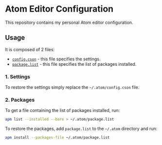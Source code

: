 # Atom Editor Configuration

This repository contains my personal Atom editor configuration.

## Usage

It is composed of 2 files:
* [`config.cson`](./config.cson) - this file specifies the settings.
* [`package.list`](./package.list) - this file specifies the list of packages installed.

### 1. Settings

To restore the settings simply replace the `~/.atom/config.cson` file.

### 2. Packages

To get a file containing the list of packages installed, run:
```bash
apm list --installed --bare > ~/.atom/package.list
```

To restore the packages, add `package.list` to the `~/.atom` directory and run:

```bash
apm install --packages-file ~/.atom/package.list
```
